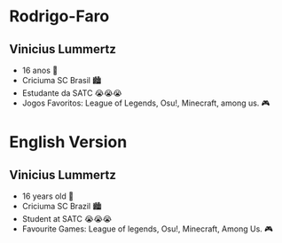 # Rodrigo-Faro
## Vinicius Lummertz
- 16 anos 👴
- Criciuma SC Brasil 🏙
- Estudante da SATC 😭😭😭
- Jogos Favoritos: League of Legends, Osu!, Minecraft, among us.  🎮



# English Version
## Vinicius Lummertz
- 16 years old 👴
- Criciuma SC Brazil 🏙
- Student at SATC  😭😭😭
- Favourite Games: League of legends, Osu!, Minecraft, Among Us. 🎮
